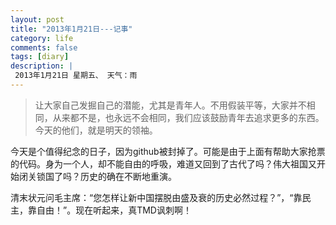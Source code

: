 ```yaml
---
layout: post
title: "2013年1月21日---记事"
category: life
comments: false
tags: [diary]
description: |
 2013年1月21日 星期五、 天气：雨
---
```


> ​让大家自己发掘自己的潜能，尤其是青年人。不用假装平等，大家并不相同，从来都不是，也永远不会相同，我们应该鼓励青年去追求更多的东西。今天的他们，就是明天的领袖。

今天是个值得纪念的日子，因为github被封掉了。可能是由于上面有帮助大家抢票的代码。身为一个人，却不能自由的呼吸，难道又回到了古代了吗？伟大祖国又开始闭关锁国了吗？历史的确在不断地重演。

清末状元问毛主席：“您怎样让新中国摆脱由盛及衰的历史必然过程？”，“靠民主，靠自由！”。现在听起来，真TMD讽刺啊！

